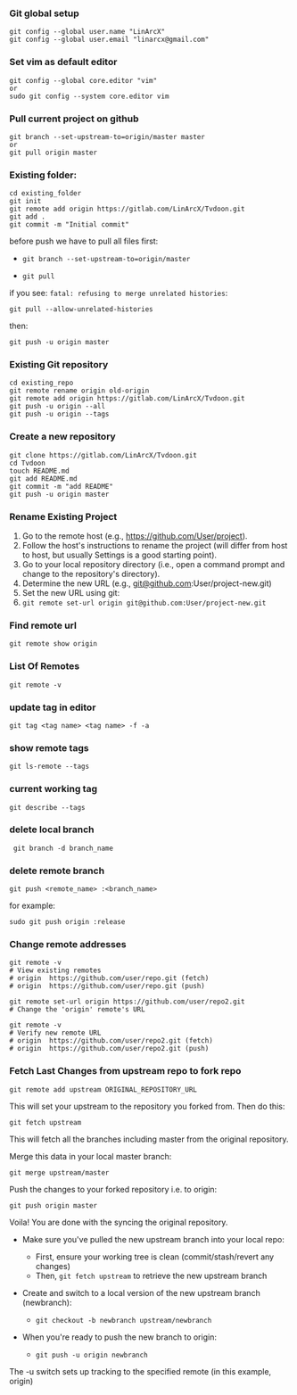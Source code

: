 ### Git global setup

```
git config --global user.name "LinArcX"
git config --global user.email "linarcx@gmail.com"
```

### Set vim as default editor
```
git config --global core.editor "vim"
or
sudo git config --system core.editor vim
```


### Pull current project on github
```
git branch --set-upstream-to=origin/master master
or 
git pull origin master
```

### Existing folder:
```
cd existing_folder
git init
git remote add origin https://gitlab.com/LinArcX/Tvdoon.git
git add .
git commit -m "Initial commit"
```

before push we have to pull all files first:

* `git branch --set-upstream-to=origin/master`

* `git pull`

if you see:
`fatal: refusing to merge unrelated histories`:

`git pull --allow-unrelated-histories`

then:
```
git push -u origin master
```


### Existing Git repository
```
cd existing_repo
git remote rename origin old-origin
git remote add origin https://gitlab.com/LinArcX/Tvdoon.git
git push -u origin --all
git push -u origin --tags
```

### Create a new repository
```
git clone https://gitlab.com/LinArcX/Tvdoon.git
cd Tvdoon
touch README.md
git add README.md
git commit -m "add README"
git push -u origin master
```
### Rename Existing Project
1. Go to the remote host (e.g., https://github.com/User/project).
2. Follow the host's instructions to rename the project (will differ from host to host, but usually Settings is a good starting point).
3. Go to your local repository directory (i.e., open a command prompt and change to the repository's directory).
4. Determine the new URL (e.g., git@github.com:User/project-new.git)
5. Set the new URL using git:
6. `git remote set-url origin git@github.com:User/project-new.git`

### Find remote url
`git remote show origin`


### List Of Remotes
`git remote -v`

### update tag in editor
`git tag <tag name> <tag name> -f -a`

### show remote tags
`git ls-remote --tags`

### current working tag
`git describe --tags`

### delete local branch
```
 git branch -d branch_name
 ```
 
 ### delete remote branch
 ```
 git push <remote_name> :<branch_name>
 ```
 for example:
 ```
 sudo git push origin :release 
 ```

### Change remote addresses
```
git remote -v
# View existing remotes
# origin  https://github.com/user/repo.git (fetch)
# origin  https://github.com/user/repo.git (push)

git remote set-url origin https://github.com/user/repo2.git
# Change the 'origin' remote's URL

git remote -v
# Verify new remote URL
# origin  https://github.com/user/repo2.git (fetch)
# origin  https://github.com/user/repo2.git (push)
```
### Fetch Last Changes from upstream repo to fork repo
`git remote add upstream ORIGINAL_REPOSITORY_URL`

This will set your upstream to the repository you forked from. Then do this:

`git fetch upstream`  

This will fetch all the branches including master from the original repository.

Merge this data in your local master branch:

`git merge upstream/master`

Push the changes to your forked repository i.e. to origin:

`git push origin master`

Voila! You are done with the syncing the original repository.

- Make sure you've pulled the new upstream branch into your local repo:
  - First, ensure your working tree is clean (commit/stash/revert any changes)
  - Then, `git fetch upstream` to retrieve the new upstream branch

- Create and switch to a local version of the new upstream branch (newbranch):
  - `git checkout -b newbranch upstream/newbranch`

- When you're ready to push the new branch to origin:
  - `git push -u origin newbranch`

The -u switch sets up tracking to the specified remote (in this example, origin)

